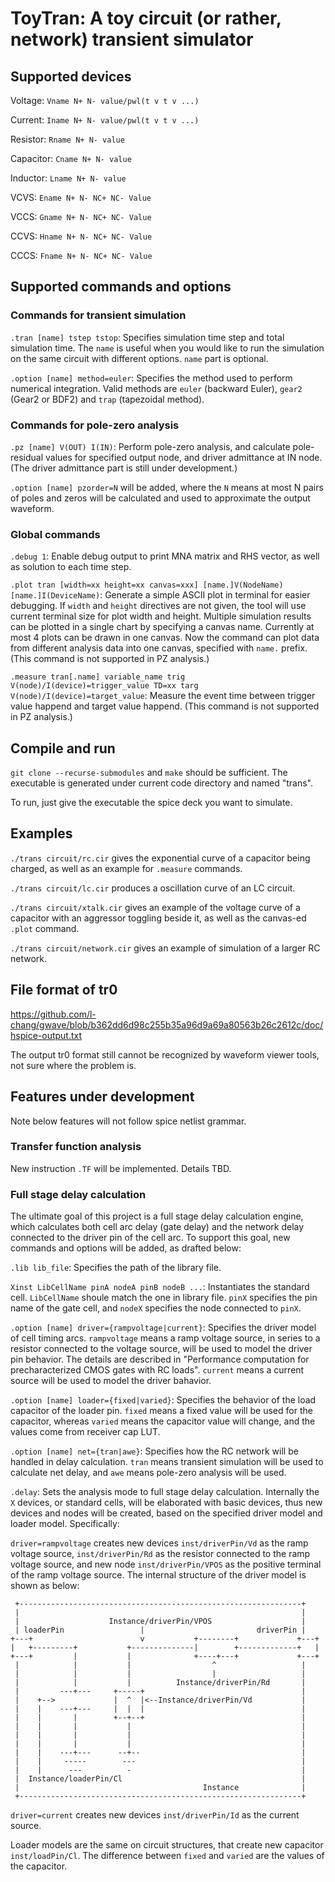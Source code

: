# ToyTran: A toy circuit (or rather, network) transient simulator

## Supported devices
Voltage: `Vname N+ N- value/pwl(t v t v ...)`

Current: `Iname N+ N- value/pwl(t v t v ...)`

Resistor: `Rname N+ N- value`

Capacitor: `Cname N+ N- value`

Inductor: `Lname N+ N- value`

VCVS: `Ename N+ N- NC+ NC- Value`

VCCS: `Gname N+ N- NC+ NC- Value`

CCVS: `Hname N+ N- NC+ NC- Value`

CCCS: `Fname N+ N- NC+ NC- Value`

## Supported commands and options

### Commands for transient simulation
`.tran [name] tstep tstop`: Specifies simulation time step and total simulation time. The `name` is useful when you would like to run the simulation on the same circuit with different options. `name` part is optional.

`.option [name] method=euler`: Specifies the method used to perform numerical integration. Valid methods are `euler` (backward Euler), `gear2` (Gear2 or BDF2) and `trap` (tapezoidal method).

### Commands for pole-zero analysis

`.pz [name] V(OUT) I(IN)`: Perform pole-zero analysis, and calculate pole-residual values for specified output node, and driver admittance at IN node. (The driver admittance part is still under development.)

`.option [name] pzorder=N` will be added, where the `N` means at most N pairs of poles and zeros will be calculated and used to approximate the output waveform.

### Global commands

`.debug 1`: Enable debug output to print MNA matrix and RHS vector, as well as solution to each time step.

`.plot tran [width=xx height=xx canvas=xxx] [name.]V(NodeName) [name.]I(DeviceName)`: Generate a simple ASCII plot in terminal for easier debugging. If `width` and `height` directives are not given, the tool will use current terminal size for plot width and height. Multiple simulation results can be plotted in a single chart by specifying a canvas name. Currently at most 4 plots can be drawn in one canvas. Now the command can plot data from different analysis data into one canvas, specified with `name.` prefix. (This command is not supported in PZ analysis.)

`.measure tran[.name] variable_name trig V(node)/I(device)=trigger_value TD=xx targ V(node)/I(device)=target_value`: Measure the event time between trigger value happend and target value happend. (This command is not supported in PZ analysis.)

## Compile and run
`git clone --recurse-submodules` and `make` should be sufficient. The executable is generated under current code directory and named "trans".

To run, just give the executable the spice deck you want to simulate. 

## Examples
`./trans circuit/rc.cir` gives the exponential curve of a capacitor being charged, as well as an example for `.measure` commands.

`./trans circuit/lc.cir` produces a oscillation curve of an LC circuit.

`./trans circuit/xtalk.cir` gives an example of the voltage curve of a capacitor with an aggressor toggling beside it, as well as the canvas-ed `.plot` command.

`./trans circuit/network.cir` gives an example of simulation of a larger RC network.

## File format of tr0
https://github.com/l-chang/gwave/blob/b362dd6d98c255b35a96d9a69a80563b26c2612c/doc/hspice-output.txt

The output tr0 format still cannot be recognized by waveform viewer tools, not sure where the problem is.

## Features under development

Note below features will not follow spice netlist grammar.

### Transfer function analysis

New instruction `.TF` will be implemented. Details TBD.

### Full stage delay calculation

The ultimate goal of this project is a full stage delay calculation engine, which calculates both cell arc delay (gate delay) and the network delay connected to the driver pin of the cell arc. To support this goal, new commands and options will be added, as drafted below:

`.lib lib_file`: Specifies the path of the library file.

`Xinst LibCellName pinA nodeA pinB nodeB ...`: Instantiates the standard cell. `LibCellName` shoule match the one in library file. `pinX` specifies the pin name of the gate cell, and `nodeX` specifies the node connected to `pinX`. 

`.option [name] driver={rampvoltage|current}`: Specifies the driver model of cell timing arcs. `rampvoltage` means a ramp voltage source, in series to a resistor connected to the voltage source, will be used to model the driver pin behavior. The details are described in "Performance computation for precharacterized CMOS gates with RC loads". `current` means a current source will be used to model the driver bahavior.

`.option [name] loader={fixed|varied}`: Specifies the behavior of the load capacitor of the loader pin. `fixed` means a fixed value will be used for the capacitor, whereas `varied` means the capacitor value will change, and the values come from receiver cap LUT.

`.option [name] net={tran|awe}`: Specifies how the RC network will be handled in delay calculation. `tran` means transient simulation will be used to calculate net delay, and `awe` means pole-zero analysis will be used.

`.delay`: Sets the analysis mode to full stage delay calculation. Internally the `X` devices, or standard cells, will be elaborated with basic devices, thus new devices and nodes will be created, based on the specified driver model and loader model. Specifically:

`driver=rampvoltage` creates new devices `inst/driverPin/Vd` as the ramp voltage source, `inst/driverPin/Rd` as the resistor connected to the ramp voltage source, and new node `inst/driverPin/VPOS` as the positive terminal of the ramp voltage source. The internal structure of the driver model is shown as below:

 ```
  +---------------------------------------------------------------+  
  |                                                               |  
  |                    Instance/driverPin/VPOS                    |  
  | loaderPin                 |                         driverPin |  
+---+                        v           +--------+             +---+
|   +---------+           +--------------|        +-------------+   |
+---+         |           |              +----+---+             +---+
  |            |           |                  ^                   |  
  |            |           |                  |                   |  
  |            |           |          Instance/driverPin/Rd       |  
  |         ---+---     +-----+                                   |  
  |    +-->             |  ^  |<--Instance/driverPin/Vd           |  
  |    |    ---+---     |  |  |                                   |  
  |    |       |        +--+--+                                   |  
  |    |       |           |                                      |  
  |    |       |           |                                      |  
  |    |       |           |                                      |  
  |    |    ---+---      --+--                                    |  
  |    |     -----        ---                                     |  
  |    |      ---          -                                      |  
  |  Instance/loaderPin/Cl                                        |  
  |                                         Instance              |  
  +---------------------------------------------------------------+  
```

`driver=current` creates new devices `inst/driverPin/Id` as the current source.

Loader models are the same on circuit structures, that create new capacitor `inst/loadPin/Cl`. The difference between `fixed` and `varied` are the values of the capacitor.
